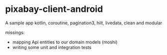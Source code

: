 # pixabay-client-android
A sample app kotlin, coroutine, pagination3, hilt, livedata, clean and modular 


missings:

- mapping Api entities to our domain models (moshi)
- writing some unit and integration tests

